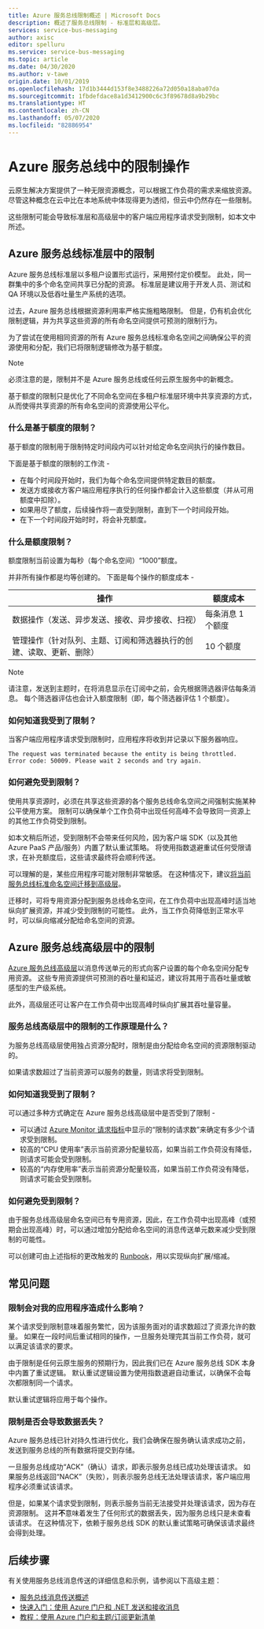 ```yaml
---
title: Azure 服务总线限制概述 | Microsoft Docs
description: 概述了服务总线限制 - 标准层和高级层。
services: service-bus-messaging
author: axisc
editor: spelluru
ms.service: service-bus-messaging
ms.topic: article
ms.date: 04/30/2020
ms.author: v-tawe
origin.date: 10/01/2019
ms.openlocfilehash: 17d1b3444d153f8e3488226a72d050a18aba07da
ms.sourcegitcommit: 1fbdefdace8a1d3412900c6c3f89678d8a9b29bc
ms.translationtype: HT
ms.contentlocale: zh-CN
ms.lasthandoff: 05/07/2020
ms.locfileid: "82886954"
---
```

# <a name="throttling-operations-on-azure-service-bus"></a>Azure 服务总线中的限制操作

云原生解决方案提供了一种无限资源概念，可以根据工作负荷的需求来缩放资源。 尽管这种概念在云中比在本地系统中体现得更为透彻，但云中仍然存在一些限制。

这些限制可能会导致标准层和高级层中的客户端应用程序请求受到限制，如本文中所述。 

## <a name="throttling-in-azure-service-bus-standard-tier"></a>Azure 服务总线标准层中的限制

Azure 服务总线标准层以多租户设置形式运行，采用预付定价模型。 此处，同一群集中的多个命名空间共享已分配的资源。 标准层是建议用于开发人员、测试和 QA 环境以及低吞吐量生产系统的选项。

过去，Azure 服务总线根据资源利用率严格实施粗略限制。 但是，仍有机会优化限制逻辑，并为共享这些资源的所有命名空间提供可预测的限制行为。

为了尝试在使用相同资源的所有 Azure 服务总线标准命名空间之间确保公平的资源使用和分配，我们已将限制逻辑修改为基于额度。

> [!NOTE]
> 必须注意的是，限制并不是 Azure 服务总线或任何云原生服务中的新概念。
>
> 基于额度的限制只是优化了不同命名空间在多租户标准层环境中共享资源的方式，从而使得共享资源的所有命名空间的资源使用公平化。

### <a name="what-is-credit-based-throttling"></a>什么是基于额度的限制？

基于额度的限制用于限制特定时间段内可以针对给定命名空间执行的操作数目。 

下面是基于额度的限制的工作流 - 

  * 在每个时间段开始时，我们为每个命名空间提供特定数目的额度。
  * 发送方或接收方客户端应用程序执行的任何操作都会计入这些额度（并从可用额度中扣除）。
  * 如果用尽了额度，后续操作将一直受到限制，直到下一个时间段开始。
  * 在下一个时间段开始时时，将会补充额度。

### <a name="what-are-the-credit-limits"></a>什么是额度限制？

额度限制当前设置为每秒（每个命名空间）“1000”额度。

并非所有操作都是均等创建的。 下面是每个操作的额度成本 - 

| 操作 | 额度成本|
|-----------|-----------|
| 数据操作（发送、异步发送、接收、异步接收、扫视） |每条消息 1 个额度 |
| 管理操作（针对队列、主题、订阅和筛选器执行的创建、读取、更新、删除） | 10 个额度 |

> [!NOTE]
> 请注意，发送到主题时，在将消息显示在订阅中之前，会先根据筛选器评估每条消息。
> 每个筛选器评估也会计入额度限制（即，每个筛选器评估 1 个额度）。
>

### <a name="how-will-i-know-that-im-being-throttled"></a>如何知道我受到了限制？

当客户端应用程序请求受到限制时，应用程序将收到并记录以下服务器响应。

```
The request was terminated because the entity is being throttled. Error code: 50009. Please wait 2 seconds and try again.
```

### <a name="how-can-i-avoid-being-throttled"></a>如何避免受到限制？

使用共享资源时，必须在共享这些资源的各个服务总线命名空间之间强制实施某种公平使用方案。 限制可以确保单个工作负荷中出现任何高峰不会导致同一资源上的其他工作负荷受到限制。

如本文稍后所述，受到限制不会带来任何风险，因为客户端 SDK（以及其他 Azure PaaS 产品/服务）内置了默认重试策略。 将使用指数退避重试任何受限请求，在补充额度后，这些请求最终将会顺利传送。

可以理解的是，某些应用程序可能对限制非常敏感。 在这种情况下，建议[将当前服务总线标准命名空间迁移到高级层](service-bus-migrate-standard-premium.md)。 

迁移时，可将专用资源分配到服务总线命名空间，在工作负荷中出现高峰时适当地纵向扩展资源，并减少受到限制的可能性。 此外，当工作负荷降低到正常水平时，可以纵向缩减分配给命名空间的资源。

## <a name="throttling-in-azure-service-bus-premium-tier"></a>Azure 服务总线高级层中的限制

[Azure 服务总线高级层](service-bus-premium-messaging.md)以消息传送单元的形式向客户设置的每个命名空间分配专用资源。 这些专用资源提供可预测的吞吐量和延迟，建议将其用于高吞吐量或敏感型的生产级系统。

此外，高级层还可让客户在工作负荷中出现高峰时纵向扩展其吞吐量容量。

### <a name="how-does-throttling-work-in-service-bus-premium"></a>服务总线高级层中的限制的工作原理是什么？

为服务总线高级层使用独占资源分配时，限制是由分配给命名空间的资源限制驱动的。

如果请求数超过了当前资源可以服务的数量，则请求将受到限制。

### <a name="how-will-i-know-that-im-being-throttled"></a>如何知道我受到了限制？

可以通过多种方式确定在 Azure 服务总线高级层中是否受到了限制 - 
  * 可以通过 [Azure Monitor 请求指标](service-bus-metrics-azure-monitor.md#request-metrics)中显示的“限制的请求数”来确定有多少个请求受到限制。 
  * 较高的“CPU 使用率”表示当前资源分配量较高，如果当前工作负荷没有降低，则请求可能会受到限制。 
  * 较高的“内存使用率”表示当前资源分配量较高，如果当前工作负荷没有降低，则请求可能会受到限制。 

### <a name="how-can-i-avoid-being-throttled"></a>如何避免受到限制？

由于服务总线高级层命名空间已有专用资源，因此，在工作负荷中出现高峰（或预期会出现高峰）时，可以通过增加分配给命名空间的消息传送单元数来减少受到限制的可能性。

可以创建可由上述指标的更改触发的 [Runbook](../automation/automation-create-alert-triggered-runbook.md)，用以实现纵向扩展/缩减。

## <a name="faqs"></a>常见问题

### <a name="how-does-throttling-affect-my-application"></a>限制会对我的应用程序造成什么影响？

某个请求受到限制意味着服务繁忙，因为该服务面对的请求数超过了资源允许的数量。 如果在一段时间后重试相同的操作，一旦服务处理完其当前工作负荷，就可以满足该请求的要求。

由于限制是任何云原生服务的预期行为，因此我们已在 Azure 服务总线 SDK 本身中内置了重试逻辑。 默认重试逻辑设置为使用指数退避自动重试，以确保不会每次都限制同一个请求。

默认重试逻辑将应用于每个操作。

### <a name="does-throttling-result-in-data-loss"></a>限制是否会导致数据丢失？

Azure 服务总线已针对持久性进行优化，我们会确保在服务确认请求成功之前，发送到服务总线的所有数据将提交到存储。

一旦服务总线成功“ACK”（确认）请求，即表示服务总线已成功处理该请求。 如果服务总线返回“NACK”（失败），则表示服务总线无法处理该请求，客户端应用程序必须重试该请求。

但是，如果某个请求受到限制，则表示服务当前无法接受并处理该请求，因为存在资源限制。 这并**不**意味着发生了任何形式的数据丢失，因为服务总线只是未查看该请求。 在这种情况下，依赖于服务总线 SDK 的默认重试策略可确保该请求最终会得到处理。

## <a name="next-steps"></a>后续步骤

有关使用服务总线消息传送的详细信息和示例，请参阅以下高级主题：

* [服务总线消息传送概述](service-bus-messaging-overview.md)
* [快速入门：使用 Azure 门户和 .NET 发送和接收消息](service-bus-quickstart-portal.md)
* [教程：使用 Azure 门户和主题/订阅更新清单](service-bus-tutorial-topics-subscriptions-portal.md)

